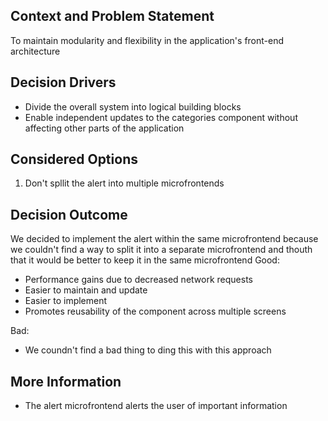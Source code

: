## Context and Problem Statement
To maintain modularity and flexibility in the application's front-end architecture
## Decision Drivers
* Divide the overall system into logical building blocks
* Enable independent updates to the categories component without affecting other parts of the application
## Considered Options
1. Don't spllit the alert into multiple microfrontends
## Decision Outcome
We decided to implement the alert within the same microfrontend because we couldn't find a way to split it into a separate microfrontend and thouth that it would be better to keep it in the same microfrontend
Good:
* Performance gains due to decreased network requests
* Easier to maintain and update
* Easier to implement
* Promotes reusability of the component across multiple screens

Bad:
* We coundn't find a bad thing to ding this with this approach
## More Information
* The alert microfrontend alerts the user of important information
